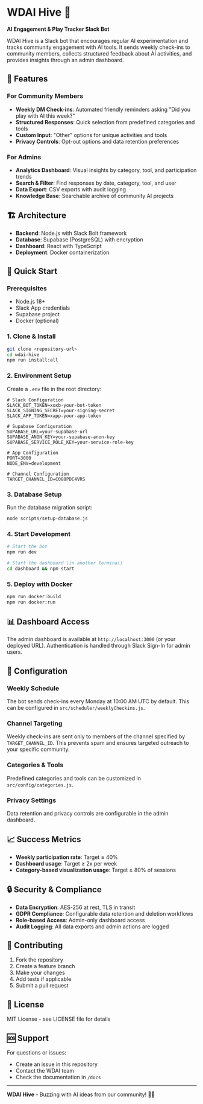 # WDAI Hive 🐝

**AI Engagement & Play Tracker Slack Bot**

WDAI Hive is a Slack bot that encourages regular AI experimentation and tracks community engagement with AI tools. It sends weekly check-ins to community members, collects structured feedback about AI activities, and provides insights through an admin dashboard.

## 🎯 Features

### For Community Members
- **Weekly DM Check-ins**: Automated friendly reminders asking "Did you play with AI this week?"
- **Structured Responses**: Quick selection from predefined categories and tools
- **Custom Input**: "Other" options for unique activities and tools
- **Privacy Controls**: Opt-out options and data retention preferences

### For Admins
- **Analytics Dashboard**: Visual insights by category, tool, and participation trends
- **Search & Filter**: Find responses by date, category, tool, and user
- **Data Export**: CSV exports with audit logging
- **Knowledge Base**: Searchable archive of community AI projects

## 🏗️ Architecture

- **Backend**: Node.js with Slack Bolt framework
- **Database**: Supabase (PostgreSQL) with encryption
- **Dashboard**: React with TypeScript
- **Deployment**: Docker containerization

## 🚀 Quick Start

### Prerequisites
- Node.js 18+
- Slack App credentials
- Supabase project
- Docker (optional)

### 1. Clone & Install
```bash
git clone <repository-url>
cd wdai-hive
npm run install:all
```

### 2. Environment Setup
Create a `.env` file in the root directory:
```env
# Slack Configuration
SLACK_BOT_TOKEN=xoxb-your-bot-token
SLACK_SIGNING_SECRET=your-signing-secret
SLACK_APP_TOKEN=xapp-your-app-token

# Supabase Configuration
SUPABASE_URL=your-supabase-url
SUPABASE_ANON_KEY=your-supabase-anon-key
SUPABASE_SERVICE_ROLE_KEY=your-service-role-key

# App Configuration
PORT=3000
NODE_ENV=development

# Channel Configuration
TARGET_CHANNEL_ID=C088PDC4VRS
```

### 3. Database Setup
Run the database migration script:
```bash
node scripts/setup-database.js
```

### 4. Start Development
```bash
# Start the bot
npm run dev

# Start the dashboard (in another terminal)
cd dashboard && npm start
```

### 5. Deploy with Docker
```bash
npm run docker:build
npm run docker:run
```

## 📊 Dashboard Access

The admin dashboard is available at `http://localhost:3000` (or your deployed URL). Authentication is handled through Slack Sign-In for admin users.

## 🔧 Configuration

### Weekly Schedule
The bot sends check-ins every Monday at 10:00 AM UTC by default. This can be configured in `src/scheduler/weeklyCheckins.js`.

### Channel Targeting
Weekly check-ins are sent only to members of the channel specified by `TARGET_CHANNEL_ID`. This prevents spam and ensures targeted outreach to your specific community.

### Categories & Tools
Predefined categories and tools can be customized in `src/config/categories.js`.

### Privacy Settings
Data retention and privacy controls are configurable in the admin dashboard.

## 📈 Success Metrics

- **Weekly participation rate**: Target ≥ 40%
- **Dashboard usage**: Target ≥ 2x per week
- **Category-based visualization usage**: Target ≥ 80% of sessions

## 🔒 Security & Compliance

- **Data Encryption**: AES-256 at rest, TLS in transit
- **GDPR Compliance**: Configurable data retention and deletion workflows
- **Role-based Access**: Admin-only dashboard access
- **Audit Logging**: All data exports and admin actions are logged

## 🤝 Contributing

1. Fork the repository
2. Create a feature branch
3. Make your changes
4. Add tests if applicable
5. Submit a pull request

## 📝 License

MIT License - see LICENSE file for details

## 🆘 Support

For questions or issues:
- Create an issue in this repository
- Contact the WDAI team
- Check the documentation in `/docs`

---

**WDAI Hive** - Buzzing with AI ideas from our community! 🐝✨ 